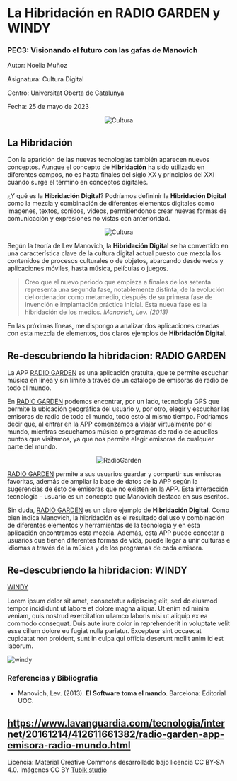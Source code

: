 # La Hibridación en RADIO GARDEN y WINDY

### PEC3: Visionando el futuro con las gafas de Manovich  

Autor: Noelia Muñoz

Asignatura: Cultura Digital 

Centro: Universitat Oberta de Catalunya                                                                               

Fecha: 25 de mayo de 2023

<p align="center">
  <img src=https://github.com/noemunma/PEC3_Manovich_Reloaded-1/blob/main/uoc-5a1940d-2.png?raw=true alt=Cultura digital>
</p>



## La Hibridación


Con la aparición de las nuevas tecnologías también aparecen nuevos conceptos. Aunque el concepto de **Hibridación** ha sido utilizado en diferentes campos, no es hasta finales del siglo XX y principios del XXI cuando surge el término en conceptos digitales. 


¿Y qué es la **Hibridación Digital**? Podríamos defininir la **Hibridación Digital** como la mezcla y combinación de diferentes elementos digitales como imagenes, textos, sonidos, videos, permitiendonos crear nuevas formas de comunicación y expresiones no vistas con anterioridad. 



<p align="center">
  <img src=https://github.com/noemunma/PEC3_Manovich_Reloaded-1/blob/main/2023-05-22_15h18_06.png?raw=true alt=Cultura digital>
</p>



Según la teoría de Lev Manovich, la **Hibridación Digital** se ha convertido en una característica clave de la cultura digital actual puesto que mezcla los contenidos de procesos culturales o de objetos, abarcando desde webs y aplicaciones móviles, hasta música, películas o juegos.


> Creo que el nuevo periodo que empieza a finales de los setenta representa una segunda fase, notablemente distinta, de la evolución del ordenador como metamedio, después de su primera fase de invención e implantación práctica inicial. Esta nueva fase es la hibridación de los medios. *Manovich, Lev. (2013)*


En las próximas líneas, me dispongo a analizar dos aplicaciones creadas con esta mezcla de elementos, dos claros ejemplos de **Hibridación Digital**.


## Re-descubriendo la hibridacion: RADIO GARDEN 

La APP [RADIO GARDEN](https://radio.garden/ "Página web RADIO GARDEN") es una aplicación gratuita, que te permite escuchar música en linea y sin límite a través de un catálogo de emisoras de radio de todo el mundo.

En [RADIO GARDEN](https://radio.garden/  "Página web RADIO GARDEN") podemos encontrar, por un lado, tecnología GPS que permite la ubicación geográfica del usuario y, por otro,  elegir y escuchar las emisoras de radio de todo el mundo, todo esto al mismo tiempo. Podríamos decir que, al entrar en la APP comenzamos a viajar virtualmente por el mundo, mientras escuchamos música o programas de radio de aquellos puntos que visitamos, ya que nos permite elegir emisoras de cualquier parte del mundo. 

<p align="center">
  <img src=https://github.com/noemunma/PEC3_Manovich_Reloaded-1/blob/main/Radiogarden.png?raw=true alt=RadioGarden>
</p>


[RADIO GARDEN](https://radio.garden/  "Página web RADIO GARDEN") permite a sus usuarios guardar y compartir sus emisoras favoritas, además de ampliar la base de datos de la APP según la sugerencias de ésto de emisoras que no existen en la APP. Esta interacción tecnología - usuario es un concepto que Manovich destaca en sus escritos.


Sin duda, [RADIO GARDEN](https://radio.garden/  "Página web RADIO GARDEN") es un claro ejemplo de **Hibridación Digital**. Como bien indica Manovich, la hibridación es el resultado del uso y combinación de diferentes elementos y herramientas de la tecnología y en esta aplicación encontramos esta mezcla. Además, esta APP puede conectar a usuarios que tienen diferentes formas de vida, puede llegar a unir culturas e idiomas a través de la música y de los programas de cada emisora. 



## Re-descubriendo la hibridacion: WINDY

[WINDY](https://www.windy.com "Página web WINDY")

Lorem ipsum dolor sit amet, consectetur adipiscing elit, sed do eiusmod tempor incididunt ut labore et dolore magna aliqua. Ut enim ad minim veniam, quis nostrud exercitation ullamco laboris nisi ut aliquip ex ea commodo consequat. Duis aute irure dolor in reprehenderit in voluptate velit esse cillum dolore eu fugiat nulla pariatur. Excepteur sint occaecat cupidatat non proident, sunt in culpa qui officia deserunt mollit anim id est laborum.

![windy](https://github.com/noemunma/PEC3_Manovich_Reloaded-1/blob/main/Windy.png?raw=true)


### Referencias y Bibliografía

* Manovich, Lev. (2013). **El Software toma el mando**. Barcelona: Editorial UOC. 

https://www.lavanguardia.com/tecnologia/internet/20161214/412611661382/radio-garden-app-emisora-radio-mundo.html
----

Licencia: Material Creative Commons desarrollado bajo licencia CC BY-SA 4.0. Imágenes CC BY [Tubik studio](https://blog.tubikstudio.com/how-to-create-original-flat-illustrations-designers-tips/) 

